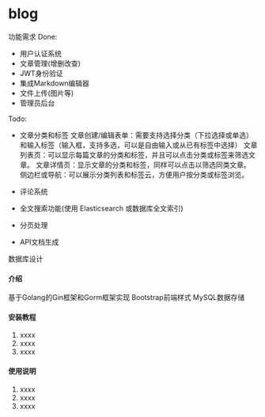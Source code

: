 # blog
功能需求
Done:
- 用户认证系统
- 文章管理(增删改查)
- JWT身份验证
- 集成Markdown编辑器
- 文件上传(图片等)
- 管理员后台

Todo:
- 文章分类和标签
文章创建/编辑表单：需要支持选择分类（下拉选择或单选）和输入标签（输入框，支持多选，可以是自由输入或从已有标签中选择）
文章列表页：可以显示每篇文章的分类和标签，并且可以点击分类或标签来筛选文章。
文章详情页：显示文章的分类和标签，同样可以点击以筛选同类文章。
侧边栏或导航：可以展示分类列表和标签云，方便用户按分类或标签浏览。

- 评论系统
- 全文搜索功能(使用 Elasticsearch 或数据库全文索引)
- 分页处理
- API文档生成

数据库设计



#### 介绍
基于Golang的Gin框架和Gorm框架实现
Bootstrap前端样式
MySQL数据存储


#### 安装教程

1.  xxxx
2.  xxxx
3.  xxxx

#### 使用说明

1.  xxxx
2.  xxxx
3.  xxxx
